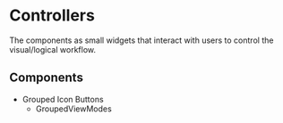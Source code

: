 # Controllers

<!-- > 2019-12-15T20:38:26+0800 -->

The components as small widgets that interact with users to control the visual/logical workflow.

## Components

- Grouped Icon Buttons
	- GroupedViewModes
